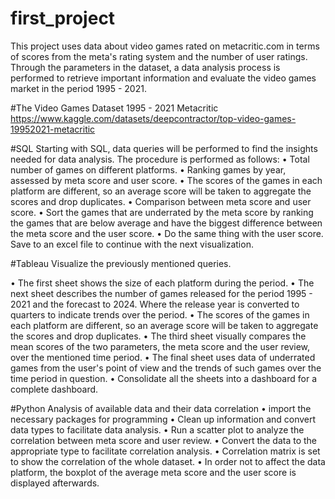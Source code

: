 # first_project

This project uses data about video games rated on metacritic.com in terms of scores from the meta's rating system and the number of user ratings. Through the parameters in the dataset, a data analysis process is performed to retrieve important information and evaluate the video games market in the period 1995 - 2021.

#The Video Games Dataset 1995 - 2021 Metacritic
https://www.kaggle.com/datasets/deepcontractor/top-video-games-19952021-metacritic

#SQL
Starting with SQL, data queries will be performed to find the insights needed for data analysis. 
The procedure is performed as follows:
•	Total number of games on different platforms.
•	Ranking games by year, assessed by meta score and user score.
•	The scores of the games in each platform are different, so an average score will be taken to aggregate the scores and drop duplicates.
•	Comparison between meta score and user score.
•	Sort the games that are underrated by the meta score by ranking the games that are below average and have the biggest difference between the meta score and the user score.
•	Do the same thing with the user score. Save to an excel file to continue with the next visualization.

#Tableau
Visualize the previously mentioned queries.

•	The first sheet shows the size of each platform during the period.
•	The next sheet describes the number of games released for the period 1995 - 2021 and the forecast to 2024. Where the release year is converted to quarters to indicate trends over the period.
•	The scores of the games in each platform are different, so an average score will be taken to aggregate the scores and drop duplicates.
•	The third sheet visually compares the mean scores of the two parameters, the meta score and the user review, over the mentioned time period.
•	The final sheet uses data of underrated games from the user's point of view and the trends of such games over the time period in question.
•	Consolidate all the sheets into a dashboard for a complete dashboard.

#Python
Analysis of available data and their data correlation
•	import the necessary packages for programming
•	Clean up information and convert data types to facilitate data analysis.
•	Run a scatter plot to analyze the correlation between meta score and user review.
•	Convert the data to the appropriate type to facilitate correlation analysis.
•	Correlation matrix is set to show the correlation of the whole dataset.
•	In order not to affect the data platform, the boxplot of the average meta score and the user score is displayed afterwards.
